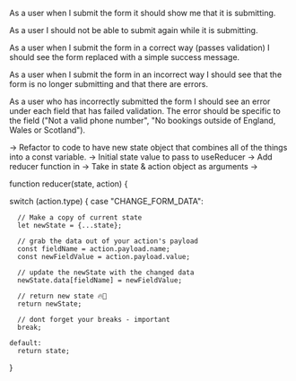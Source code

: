 

As a user when I submit the form it should show me that it is submitting.

As a user I should not be able to submit again while it is submitting.

As a user when I submit the form in a correct way (passes validation) I should see the form replaced with a simple success message.

As a user when I submit the form in an incorrect way I should see that the form is no longer submitting and that there are errors.

As a user who has incorrectly submitted the form I should see an error under each field that has failed validation. The error should be specific to the field ("Not a valid phone number", "No bookings outside of England, Wales or Scotland").

-> Refactor to code to have new state object that combines all of the things into a const variable.
-> Initial state value to pass to useReducer
-> Add reducer function in
-> Take in state & action object as arguments
->


function reducer(state, action) {
  
  switch (action.type) {
    case "CHANGE_FORM_DATA":

      // Make a copy of current state
      let newState = {...state}; 
      
      // grab the data out of your action's payload
      const fieldName = action.payload.name;
      const newFieldValue = action.payload.value;
      
      // update the newState with the changed data
      newState.data[fieldName] = newFieldValue;
      
      // return new state 🔥🚀
      return newState;
      
      // dont forget your breaks - important
      break;
      
    default:
      return state;
  }